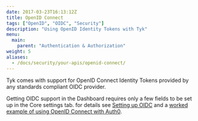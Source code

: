 ```yaml
---
date: 2017-03-23T16:13:12Z
title: OpenID Connect
tags: ["OpenID", "OIDC", "Security"]
description: "Using OpenID Identity Tokens with Tyk"
menu:
  main:
    parent: "Authentication & Authorization"
weight: 5 
aliases:
  - /docs/security/your-apis/openid-connect/
---
```


Tyk comes with support for OpenID Connect Identity Tokens provided by any standards compliant OIDC provider.

Getting OIDC support in the Dashboard requires only a few fields to be set up in the Core settings tab. for details see [Setting up OIDC](/docs/advanced-configuration/integrate/api-auth-mode/open-id-connect/#setting-up-oidc) and a [worked example of using OpenID Connect with Auth0](/docs/advanced-configuration/integrate/api-auth-mode/oidc-auth0-example/).

